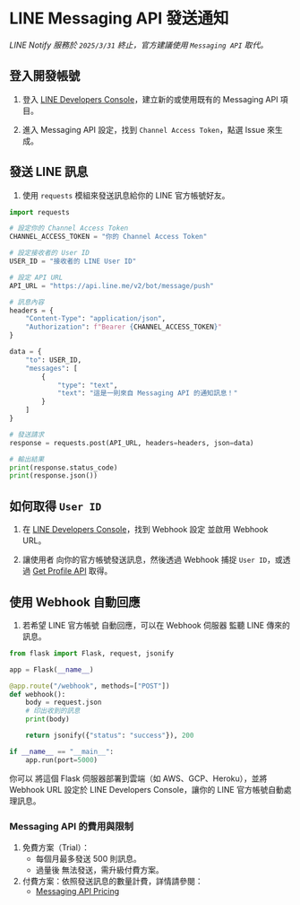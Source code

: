 # LINE Messaging API 發送通知

_LINE Notify 服務於 `2025/3/31` 終止，官方建議使用 `Messaging API` 取代。_

## 登入開發帳號

1. 登入 [LINE Developers Console](https://developers.line.biz/console/)，建立新的或使用既有的 Messaging API 項目。

2. 進入 Messaging API 設定，找到 `Channel Access Token`，點選 Issue 來生成。

## 發送 LINE 訊息

1. 使用 `requests` 模組來發送訊息給你的 LINE 官方帳號好友。

```python
import requests

# 設定你的 Channel Access Token
CHANNEL_ACCESS_TOKEN = "你的 Channel Access Token"

# 設定接收者的 User ID
USER_ID = "接收者的 LINE User ID"

# 設定 API URL
API_URL = "https://api.line.me/v2/bot/message/push"

# 訊息內容
headers = {
    "Content-Type": "application/json",
    "Authorization": f"Bearer {CHANNEL_ACCESS_TOKEN}"
}

data = {
    "to": USER_ID,
    "messages": [
        {
            "type": "text",
            "text": "這是一則來自 Messaging API 的通知訊息！"
        }
    ]
}

# 發送請求
response = requests.post(API_URL, headers=headers, json=data)

# 輸出結果
print(response.status_code)
print(response.json())
```

## 如何取得 `User ID`

1. 在 [LINE Developers Console](https://developers.line.biz/console/)，找到 Webhook 設定 並啟用 Webhook URL。

2. 讓使用者 向你的官方帳號發送訊息，然後透過 Webhook 捕捉 `User ID`，或透過 [Get Profile API](https://developers.line.biz/en/reference/messaging-api/#get-profile) 取得。

## 使用 Webhook 自動回應

1. 若希望 LINE 官方帳號 自動回應，可以在 Webhook 伺服器 監聽 LINE 傳來的訊息。

```python
from flask import Flask, request, jsonify

app = Flask(__name__)

@app.route("/webhook", methods=["POST"])
def webhook():
    body = request.json
    # 印出收到的訊息
    print(body)

    return jsonify({"status": "success"}), 200

if __name__ == "__main__":
    app.run(port=5000)
```

你可以 將這個 Flask 伺服器部署到雲端（如 AWS、GCP、Heroku），並將 Webhook URL 設定於 LINE Developers Console，讓你的 LINE 官方帳號自動處理訊息。



### Messaging API 的費用與限制
1. 免費方案（Trial）：
   - 每個月最多發送 500 則訊息。
   - 過量後 無法發送，需升級付費方案。
2. 付費方案：依照發送訊息的數量計費，詳情請參閱：
   - [Messaging API Pricing](https://www.linebiz.com/tw/service/messaging-api/#pricing)


